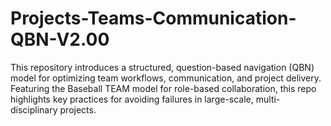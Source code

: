 # Projects-Teams-Communication-QBN-V2.00
This repository introduces a structured, question-based navigation (QBN) model for optimizing team workflows, communication, and project delivery. Featuring the Baseball TEAM model for role-based collaboration, this repo highlights key practices for avoiding failures in large-scale, multi-disciplinary projects.
